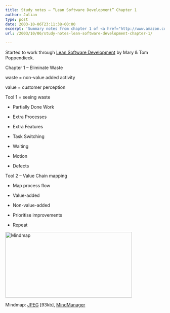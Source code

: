 ```yaml
---
title: Study notes – “Lean Software Development” Chapter 1
author: Julian
type: post
date: 2003-10-06T23:11:38+00:00
excerpt: 'Summary notes from chapter 1 of <a href="http://www.amazon.co.uk/exec/obidos/ASIN/0321150783/ref%3Dase%5Ffivegocrazyinmid">Lean Software Development</a> by Mary and Tom Poppendieck'
url: /2003/10/06/study-notes-lean-software-development-chapter-1/

---
```

Started to work through [Lean Software Development][1] by Mary & Tom Poppendieck.

Chapter 1 &#8211; Eliminate Waste

waste = non-value added activity

value = customer perception

Tool 1 = seeing waste

* Partially Done Work
  
* Extra Processes
  
* Extra Features
  
* Task Switching
  
* Waiting
  
* Motion
  
* Defects 

Tool 2 &#8211; Value Chain mapping 

* Map process flow
  
* Value-added
  
* Non-value-added
  
* Prioritise improvements
  
* Repeat 

<div class="inlineimg">
  <a target="_blank" href="http://www.julian.elve.dial.pipex.com/mindmaps/leanswdev/LeanSoftwareDevMM01.jpg"><img align="center" width="400" height="207" src="http://www.julian.elve.dial.pipex.com/mindmaps/leanswdev/LeanSoftwareDevMMthmb01.jpg" alt="Mindmap" /></a></p> 
  
  <div class="caption">
    Mindmap: <a target="_blank"  title="Open JPEG of Mindmap in a new Window" href="http://www.julian.elve.dial.pipex.com/mindmaps/leanswdev/LeanSoftwareDevMM01.jpg">JPEG</a> [93kb], <a  title="Link to MindManager file of mind map" href="http://www.julian.elve.dial.pipex.com/mindmaps/leanswdev/Lean Software Development.mmp">MindManager</a>
  </div>
</div>

 [1]: https://www.synesthesia.co.uk/library/archives/000197.php
